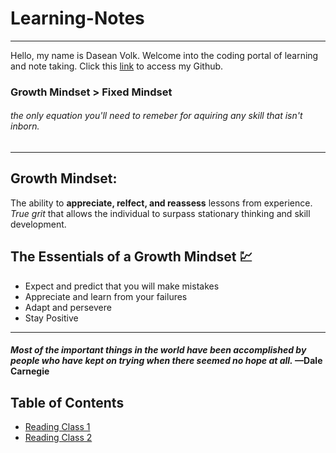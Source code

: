# Learning-Notes
____
Hello, my name is Dasean Volk. Welcome into the coding portal of learning and note taking.
Click this [link](https://github.com/Cyber-Dust) to access my Github.

### Growth Mindset > Fixed Mindset
###### *the only equation you'll need to remeber for aquiring any skill that isn't inborn.*
----

## Growth Mindset:
The ability to **appreciate, relfect, and reassess** lessons from experience. *True grit* that allows the individual to surpass stationary thinking and skill development. 

## The Essentials of a Growth Mindset :chart:
 * Expect and predict that you will make mistakes
 * Appreciate and learn from your failures
 * Adapt and persevere 
 * Stay Positive
---
#### *Most of the important things in the world have been accomplished by people who have kept on trying when there seemed no hope at all.* —Dale Carnegie

## Table of Contents
* [Reading Class 1](markdown.md)
* [Reading Class 2](markdown2.md)

